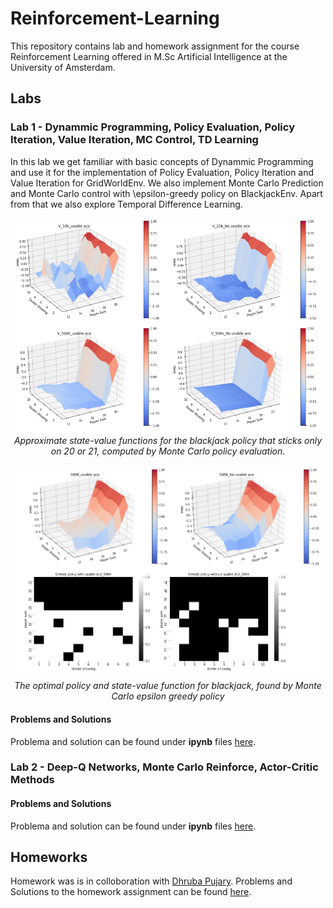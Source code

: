 # Reinforcement-Learning

This repository contains lab and homework assignment for the course Reinforcement Learning offered in M.Sc Artificial Intelligence at the University of Amsterdam.

## Labs

### Lab 1 - Dynammic Programming, Policy Evaluation, Policy Iteration, Value Iteration, MC Control, TD Learning

In this lab we get familiar with basic concepts of Dynammic Programming and use it for the implementation of Policy Evaluation, Policy Iteration  and Value Iteration for GridWorldEnv. We also implement Monte Carlo Prediction and Monte Carlo control with \epsilon-greedy policy on  BlackjackEnv. Apart from that we also explore Temporal Difference Learning. 

<p align="center">
  <img src="labs/lab1/figure/fig1.png" width="500" /><br />
  <i>Approximate state-value functions for the blackjack policy that sticks only on 20
or 21, computed by Monte Carlo policy evaluation.</i>
  <br />
  <br />
  <img src="labs/lab1/figure/fig2.png" width="500" /><br />
  <i>The optimal policy and state-value function for blackjack, found by Monte Carlo epsilon greedy policy</i>
</p>

#### Problems and Solutions

Problema and solution can be found under **ipynb** files [here](labs/lab1/).

### Lab 2 - Deep-Q Networks, Monte Carlo Reinforce, Actor-Critic Methods 

#### Problems and Solutions

Problema and solution can be found under **ipynb** files [here](labs/lab2/).

## Homeworks

Homework was is in colloboration with [Dhruba Pujary](https://github.com/druv022). Problems and Solutions to the homework assignment can be found [here](homework). 
